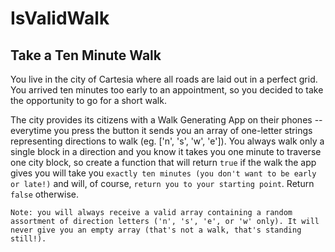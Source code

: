 # IsValidWalk
## Take a Ten Minute Walk
You live in the city of Cartesia where all roads are laid out in a perfect grid.
You arrived ten minutes too early to an appointment, so you decided to take the opportunity to go for a short walk.

The city provides its citizens with a Walk Generating App on their phones -- everytime you press the button it sends you an array of one-letter strings representing directions to walk (eg. ['n', 's', 'w', 'e']). You always walk only a single block in a direction and you know it takes you one minute to traverse one city block, so create a function that will return `true` if the walk the app gives you will take you `exactly ten minutes (you don't want to be early or late!)` and will, of course, `return you to your starting point`. Return `false` otherwise.

```
Note: you will always receive a valid array containing a random assortment of direction letters ('n', 's', 'e', or 'w' only). It will never give you an empty array (that's not a walk, that's standing still!).
```
